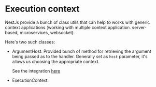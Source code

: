 # Execution context

NestJs provide a bunch of class utils that can help to works with generic context applications (working with multiple context application. server-based, microservices, websocket).

Here's two such classes:

- ArgumentHost:
  Provided bunch of method for retrieving the argument being passed as to the handler.
  Generally set as `host` parameter, it's allows us choosing the appropriate context.

  See the integration [here](./execution-context.filter.ts#L11)
  </br>

- ExecutionContext:
